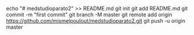 echo "# medstudioparato2" >> README.md
git init
git add README.md
git commit -m "first commit"
git branch -M master
git remote add origin https://github.com/mismelpoulout/medstudioparato2.git
git push -u origin master
